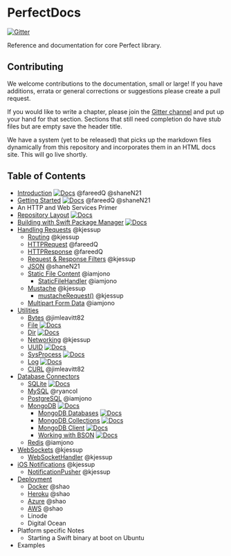 # PerfectDocs

[![Gitter](https://badges.gitter.im/PerfectlySoft/PerfectDocs.svg)](https://gitter.im/PerfectlySoft/PerfectDocs?utm_source=badge&utm_medium=badge&utm_campaign=pr-badge)

Reference and documentation for core Perfect library.

## Contributing

We welcome contributions to the documentation, small or large! If you have additions, errata or general corrections or suggestions please create a pull request.

If you would like to write a chapter, please join the [Gitter channel](https://gitter.im/PerfectlySoft/PerfectDocs?utm_source=share-link&utm_medium=link&utm_campaign=share-link) and put up your hand for that section. Sections that still need completion do have stub files but are empty save the header title.

We have a system (yet to be released) that picks up the markdown files dynamically from this repository and incorporates them in an HTML docs site. This will go live shortly.

## Table of Contents

* [Introduction](https://github.com/PerfectlySoft/PerfectDocs/blob/master/guide/introduction.md) [![Docs](https://img.shields.io/badge/docs-complete-green.svg?maxAge=2592000)]() @fareedQ @shaneN21
* [Getting Started](https://github.com/PerfectlySoft/PerfectDocs/blob/master/guide/gettingStarted.md) [![Docs](https://img.shields.io/badge/docs-complete-green.svg?maxAge=2592000)]() @fareedQ @shaneN21
* An HTTP and Web Services Primer
* [Repository Layout](https://github.com/PerfectlySoft/PerfectDocs/blob/master/guide/repositoryLayout.md) [![Docs](https://img.shields.io/badge/docs-complete-green.svg?maxAge=2592000)]()
* [Building with Swift Package Manager](https://github.com/PerfectlySoft/PerfectDocs/blob/master/guide/buildingWithSPM.md) [![Docs](https://img.shields.io/badge/docs-complete-green.svg?maxAge=2592000)]()
* [Handling Requests](https://github.com/PerfectlySoft/PerfectDocs/blob/master/guide/handlingRequests.md) @kjessup
	* [Routing](https://github.com/PerfectlySoft/PerfectDocs/blob/master/guide/routing.md) @kjessup
	* [HTTPRequest](https://github.com/PerfectlySoft/PerfectDocs/blob/master/guide/HTTPRequest.md) @fareedQ
	* [HTTPResponse](https://github.com/PerfectlySoft/PerfectDocs/blob/master/guide/HTTPResponse.md) @fareedQ
	* [Request &amp; Response Filters](https://github.com/PerfectlySoft/PerfectDocs/blob/master/guide/filters.md) @kjessup
	* [JSON](https://github.com/PerfectlySoft/PerfectDocs/blob/master/guide/JSON.md) @shaneN21
	* [Static File Content](https://github.com/PerfectlySoft/PerfectDocs/blob/master/guide/staticFileContent.md) @iamjono
		* [StaticFileHandler](https://github.com/PerfectlySoft/PerfectDocs/blob/master/guide/staticFileHandler.md) @iamjono
	* [Mustache](https://github.com/PerfectlySoft/PerfectDocs/blob/master/guide/mustache.md) @kjessup
		* [mustacheRequest()](https://github.com/PerfectlySoft/PerfectDocs/blob/master/guide/mustacheRequest.md) @kjessup
	* [Multipart Form Data](https://github.com/PerfectlySoft/PerfectDocs/blob/master/guide/multipartFormData.md) @iamjono
* [Utilities](https://github.com/PerfectlySoft/PerfectDocs/blob/master/guide/utilities.md)
	* [Bytes](https://github.com/PerfectlySoft/PerfectDocs/blob/master/guide/bytes.md) @jimleavitt82
	* [File](https://github.com/PerfectlySoft/PerfectDocs/blob/master/guide/file.md) [![Docs](https://img.shields.io/badge/docs-complete-green.svg?maxAge=2592000)]()
	* [Dir](https://github.com/PerfectlySoft/PerfectDocs/blob/master/guide/dir.md) [![Docs](https://img.shields.io/badge/docs-complete-green.svg?maxAge=2592000)]()
	* [Networking](https://github.com/PerfectlySoft/PerfectDocs/blob/master/guide/net.md) @kjessup
	* [UUID](https://github.com/PerfectlySoft/PerfectDocs/blob/master/guide/UUID.md) [![Docs](https://img.shields.io/badge/docs-complete-green.svg?maxAge=2592000)]()
	* [SysProcess](https://github.com/PerfectlySoft/PerfectDocs/blob/master/guide/sysProcess.md) [![Docs](https://img.shields.io/badge/docs-complete-green.svg?maxAge=2592000)]()
	* [Log](https://github.com/PerfectlySoft/PerfectDocs/blob/master/guide/log.md) [![Docs](https://img.shields.io/badge/docs-complete-green.svg?maxAge=2592000)]()
	* [CURL](https://github.com/PerfectlySoft/PerfectDocs/blob/master/guide/cURL.md)  @jimleavitt82
* [Database Connectors](https://github.com/PerfectlySoft/PerfectDocs/blob/master/guide/databaseConnectors.md)
	* [SQLite](https://github.com/PerfectlySoft/PerfectDocs/blob/master/guide/SQLite.md) [![Docs](https://img.shields.io/badge/docs-complete-green.svg?maxAge=2592000)]()
	* [MySQL](https://github.com/PerfectlySoft/PerfectDocs/blob/master/guide/MySQL.md) @ryancol
	* [PostgreSQL](https://github.com/PerfectlySoft/PerfectDocs/blob/master/guide/PostgreSQL.md) @iamjono
	* [MongoDB](https://github.com/PerfectlySoft/PerfectDocs/blob/master/guide/MongoDB.md) [![Docs](https://img.shields.io/badge/docs-complete-green.svg?maxAge=2592000)]()
		* [MongoDB Databases](https://github.com/PerfectlySoft/PerfectDocs/blob/master/guide/MongoDB-Database.md) [![Docs](https://img.shields.io/badge/docs-complete-green.svg?maxAge=2592000)]()
		* [MongoDB Collections](https://github.com/PerfectlySoft/PerfectDocs/blob/master/guide/MongoDB-Collections.md) [![Docs](https://img.shields.io/badge/docs-complete-green.svg?maxAge=2592000)]()
		* [MongoDB Client](https://github.com/PerfectlySoft/PerfectDocs/blob/master/guide/MongoDB-Client.md) [![Docs](https://img.shields.io/badge/docs-complete-green.svg?maxAge=2592000)]()
		* [Working with BSON](https://github.com/PerfectlySoft/PerfectDocs/blob/master/guide/MongoDB-BSON.md) [![Docs](https://img.shields.io/badge/docs-complete-green.svg?maxAge=2592000)]()
	* [Redis](https://github.com/PerfectlySoft/PerfectDocs/blob/master/guide/Redis.md) @iamjono
* [WebSockets](https://github.com/PerfectlySoft/PerfectDocs/blob/master/guide/webSockets.md) @kjessup
	* [WebSocketHandler](https://github.com/PerfectlySoft/PerfectDocs/blob/master/guide/webSocketHandler.md) @kjessup
* [iOS Notifications](https://github.com/PerfectlySoft/PerfectDocs/blob/master/guide/iOSNotifications.md) @kjessup
	* [NotificationPusher](https://github.com/PerfectlySoft/PerfectDocs/blob/master/guide/notificationPusher.md) @kjessup
* [Deployment](https://github.com/PerfectlySoft/PerfectDocs/blob/master/guide/deployment.md)
	* [Docker](https://github.com/PerfectlySoft/PerfectDocs/blob/master/guide/docker.md) @shao
	* [Heroku](https://github.com/PerfectlySoft/PerfectDocs/blob/master/guide/heroku.md) @shao
	* [Azure](https://github.com/PerfectlySoft/PerfectDocs/blob/master/guide/azure.md) @shao
	* [AWS](https://github.com/PerfectlySoft/PerfectDocs/blob/master/guide/AWS.md) @shao
	* Linode
	* Digital Ocean
* Platform specific Notes
	* Starting a Swift binary at boot on Ubuntu
* Examples

